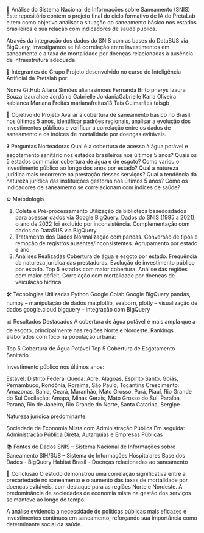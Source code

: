 🧪 Análise do Sistema Nacional de Informações sobre Saneamento (SNIS)
Este repositório contém o projeto final do ciclo formativo de IA do PretaLab e tem como objetivo analisar a situação do saneamento básico nos estados brasileiros e sua relação com indicadores de saúde pública.

Através da integração dos dados do SNIS com as bases do DataSUS via BigQuery, investigamos se há correlação entre investimentos em saneamento e a taxa de mortalidade por doenças relacionadas à ausência de infraestrutura adequada.


👥 Integrantes do Grupo
Projeto desenvolvido no curso de Inteligência Artificial da Pretalab por:

Nome
GitHub
Aliana Simões
alianasimoes
Fernanda Brito
pherys
Izaura Souza
izaurahae
Jordânia Gabrielle
JordaniaGabrielle
Karla Oliveira
kabianca
Mariana Freitas
marianafreitas13
Taís Guimarães
taisgb



🎯 Objetivo do Projeto
Avaliar a cobertura de saneamento básico no Brasil nos últimos 5 anos, identificar padrões regionais, analisar a evolução dos investimentos públicos e verificar a correlação entre os dados de saneamento e os índices de mortalidade por doenças evitáveis.


❓ Perguntas Norteadoras
Qual é a cobertura de acesso à água potável e esgotamento sanitário nos estados brasileiros nos últimos 5 anos?
Quais os 5 estados com maior cobertura de água e de esgoto?
Como variou o investimento público ao longo dos anos por estado?
Qual a natureza jurídica mais recorrente na prestação desses serviços?
Qual a tendência da natureza jurídica das instituições gestoras nos últimos 5 anos?
Como os indicadores de saneamento se correlacionam com índices de saúde?


⚙️ Metodologia
1. Coleta e Pré-processamento
Utilização da biblioteca basedosdados para acessar dados via Google BigQuery.
Dados do SNIS (1995 a 2021); o ano de 2022 foi excluído por inconsistência.
Complementação com dados do DataSUS via BigQuery.
2. Tratamento dos Dados
Normalização com pandas.
Conversão de tipos e remoção de registros ausentes/inconsistentes.
Agrupamento por estado e ano.
3. Análises Realizadas
Cobertura de água e esgoto por estado.
Frequência da natureza jurídica das prestadoras.
Evolução de investimento público por estado.
Top 5 estados com maior cobertura.
Análise das regiões com maior déficit.
Correlação com mortalidade por doenças de veiculação hídrica.


🛠️ Tecnologias Utilizadas
Python
Google Colab
Google BigQuery
pandas, numpy – manipulação de dados
matplotlib, seaborn, plotly – visualização de dados
google.cloud.bigquery – integração com BigQuery


📊 Resultados Destacados
A cobertura de água potável é mais ampla que a de esgoto, principalmente nas regiões Norte e Nordeste.
Rankings elaborados com foco na população urbana:

Top 5 Cobertura de Água Potável
Top 5 Cobertura de Esgotamento Sanitário

Investimento público nos últimos anos:

Estável: Distrito Federal
Queda: Acre, Alagoas, Espírito Santo, Goiás, Pernambuco, Rondônia, Roraima, São Paulo, Tocantins
Crescimento: Amazonas, Bahia, Ceará, Maranhão, Mato Grosso, Pará, Piauí, Rio Grande do Sul
Oscilação: Amapá, Minas Gerais, Mato Grosso do Sul, Paraíba, Paraná, Rio de Janeiro, Rio Grande do Norte, Santa Catarina, Sergipe

Natureza jurídica predominante:

Sociedade de Economia Mista com Administração Pública
Em seguida: Administração Pública Direta, Autarquias e Empresas Públicas


📚 Fontes de Dados
SNIS – Sistema Nacional de Informações sobre Saneamento
SIH/SUS – Sistema de Informações Hospitalares
Base dos Dados - BigQuery
Habitat Brasil – Doenças relacionadas ao saneamento


📌 Conclusão
O estudo demonstrou uma correlação significativa entre a precariedade no saneamento e o aumento das taxas de mortalidade por doenças evitáveis, com destaque para as regiões Norte e Nordeste. A predominância de sociedades de economia mista na gestão dos serviços se manteve ao longo do tempo.

A análise evidencia a necessidade de políticas públicas mais eficazes e investimentos contínuos em saneamento, reforçando sua importância como determinante social da saúde.
